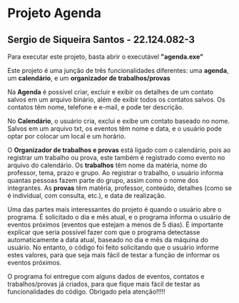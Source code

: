 # **Projeto Agenda**

## Sergio de Siqueira Santos - 22.124.082-3

Para executar este projeto, basta abrir o executável **"agenda.exe"**

Este projeto é uma junção de três funcionalidades diferentes: uma **agenda**, um **calendário**, e um **organizador de trabalhos/provas**

Na **Agenda** é possível criar, excluir e exibir os detalhes de um contato salvos em um arquivo binário, além de exibir todos os contatos salvos. Os contatos têm nome, telefone e e-mail, e pode ter descrição.

No **Calendário**, o usuário cria, exclui e exibe um contato baseado no nome. Salvos em um arquivo txt, os eventos têm nome e data, e o usuário pode optar por colocar um local e um horário.

O **Organizador de trabalhos e provas** está ligado com o calendário, pois ao registrar um trabalho ou prova, este também é registrado como evento no arquivo do calendário.
Os **trabalhos** têm nome da matéria, nome do professor, tema, prazo e grupo. Ao registrar o trabalho, o usuário informa quantas pessoas fazem parte do grupo, assim como o nome dos integrantes.
As **provas** têm matéria, professor, conteúdo, detalhes (como se é individual, com consulta, etc.), e data de realização.

Uma das partes mais interessantes do projeto é quando o usuário abre o programa. É solicitado o dia e mês atual, e o programa informa o usuário de eventos próximos (eventos que estejam a menos de 5 dias).
É importante explicar que seria possível fazer com que o programa detectasse automaticamente a data atual, baseado no dia e mês da máquina do usuário. No entanto, o código foi feito solicitando que o usuário
informe estes valores, para que seja mais fácil de testar a função de informar os eventos próximos.

O programa foi entregue com alguns dados de eventos, contatos e trabalhos/provas já criados, para que fique mais fácil de testar as funcionalidades do código.
Obrigado pela atenção!!!!!
